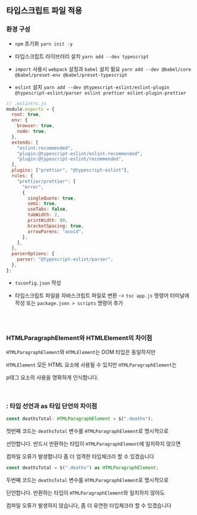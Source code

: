 ## 타입스크립트 파일 적용

### 환경 구성

- `npm` 초기화 `yarn init -y`

- 타입스크립트 라이브러리 설치 `yarn add --dev typescript`

- `import` 사용시 `webpack` 설정과 `babel` 설치 필요 `yarn add --dev @babel/core @babel/preset-env @babel/preset-typescript`

- `eslint` 설치 `yarn add --dev @typescript-eslint/eslint-plugin @typescript-eslint/parser eslint prettier eslint-plugin-prettier`

```js
// .eslintrc.js
module.exports = {
  root: true,
  env: {
    browser: true,
    node: true,
  },
  extends: [
    "eslint:recommended",
    "plugin:@typescript-eslint/eslint-recommended",
    "plugin:@typescript-eslint/recommended",
  ],
  plugins: ["prettier", "@typescript-eslint"],
  rules: {
    "prettier/prettier": [
      "error",
      {
        singleQuote: true,
        semi: true,
        useTabs: false,
        tabWidth: 2,
        printWidth: 80,
        bracketSpacing: true,
        arrowParens: "avoid",
      },
    ],
  },
  parserOptions: {
    parser: "@typescript-eslint/parser",
  },
};
```

- `tsconfig.json` 작성

- 타입스크립트 파일을 자바스크립트 파일로 변환 -> `tsc app.js` 명령어 터미널에 작성 또는 `package.json > scripts` 명령어 추가

<br/>
<br/>

### HTMLParagraphElement와 HTMLElement의 차이점

`HTMLParagraphElement`와 `HTMLElement`는 DOM 타입은 동일하지만

`HTMLElement` 모든 HTML 요소에 사용될 수 있지만 `HTMLParagraphElement`는

p태그 요소의 사용을 명확하게 인식합니다.

<br/>

### : 타입 선언과 as 타입 단언의 차이점

```typescript
const deathsTotal: HTMLParagraphElement = $(".deaths");
```

첫번째 코드는 `deathsTotal` 변수를 `HTMLParagraphElement`로 명시적으로

선언합니다. 반드시 반환하는 타입이 `HTMLParagraphElement`에 일치하지 않으면

컴파일 오류가 발생합니다 좀 더 엄격한 타입체크라 할 수 있겠습니다

```typescript
const deathsTotal = $(".deaths") as HTMLParagraphElement;
```

두번째 코드는 `deathsTotal` 변수를 `HTMLParagraphElement`로 명시적으로

단언합니다. 반환하는 타입이 `HTMLParagraphElement`와 일치하지 않아도

컴파일 오류가 발생하지 않습니다, 좀 더 유연한 타입체크라 할 수 있겠습니다
